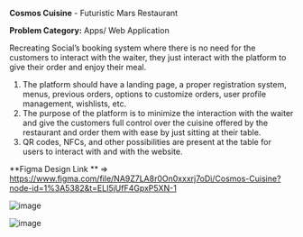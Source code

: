 **Cosmos Cuisine** - Futuristic Mars Restaurant

 **Problem Category:**  Apps/ Web Application

Recreating Social’s booking system where there is no need for the customers to interact with the waiter, they just interact with the platform to give their order and enjoy their meal.

1. The platform should have a landing page, a proper registration system, menus, previous orders, options to customize orders, user profile management, wishlists, etc.
2. The purpose of the platform is to minimize the interaction with the waiter and give the customers full control over the cuisine offered by the restaurant and order them with ease by just sitting at their table.
3. QR codes, NFCs, and other possibilities are present at the table for users to interact with and with the website.


 
**Figma Design Link ** => https://www.figma.com/file/NA9Z7LA8r0On0xxxrj7oDi/Cosmos-Cuisine?node-id=1%3A5382&t=ELI5jUfF4GpxP5XN-1



![image](https://user-images.githubusercontent.com/71539186/222943527-341836cf-a7da-49ae-a95a-9267bcaac8e0.png)

![image](https://user-images.githubusercontent.com/71539186/222943533-a196cbc9-5109-4f45-9cee-0255bc525b2a.png)




